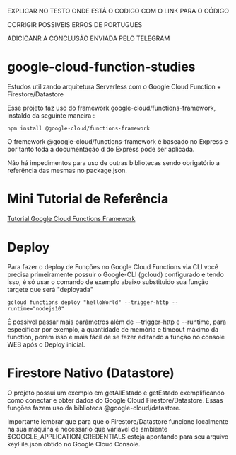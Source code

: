 EXPLICAR NO TESTO ONDE ESTÁ O CODIGO COM O LINK PARA O CÓDIGO 

CORRIGIR POSSIVEIS ERROS DE PORTUGUES

ADICIOANR A CONCLUSÃO ENVIADA PELO TELEGRAM


# google-cloud-function-studies
Estudos utilizando arquitetura Serverless com o Google Cloud Function + Firestore/Datastore

Esse projeto faz uso do framework google-cloud/functions-framework, instaldo da seguinte maneira : 

```
npm install @google-cloud/functions-framework
```

O fremework @google-cloud/functions-framework é baseado no Express e por tanto toda a documentação d
do Express pode ser aplicada.

Não há impedimentos para uso de outras bibliotecas sendo obrigatório a referência das mesmas no package.json.


# Mini Tutorial de Referência

[Tutorial Google Cloud Functions Framework](https://cloud.google.com/functions/docs/functions-framework?hl=pt-br)

# Deploy
Para fazer o deploy de Funções no Google Cloud Functions via CLI você precisa primeiramente possuir o Google-CLI (gcloud) configurado e tendo isso, é só usar o comando de exemplo abaixo substituido sua função targete que será "deployada"

```
gcloud functions deploy "helloWorld" --trigger-http --runtime="nodejs10"
```

É possivel passar mais parâmetros além de --trigger-http e --runtime, para especificar por exemplo, a quantidade de memória e timeout máximo da function, porém isso é mais fácil de se fazer editando a função no console WEB após o Deploy inicial.

# Firestore Nativo (Datastore)

O projeto possui um exemplo em getAllEstado e getEstado exemplificando como conectar e obter dados do Google Cloud Firestore/Datastore. Essas funções fazem uso da biblioteca @google-cloud/datastore.

Importante lembrar que para que o Firestore/Datastore funcione localmente na sua maquina é necessário que váriavel de ambiente $GOOGLE_APPLICATION_CREDENTIALS esteja apontando para seu arquivo keyFile.json obtido no Google Cloud Console.